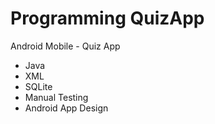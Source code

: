 # Programming QuizApp
Android Mobile - Quiz App
- Java 
- XML
- SQLite
- Manual Testing
- Android App Design
